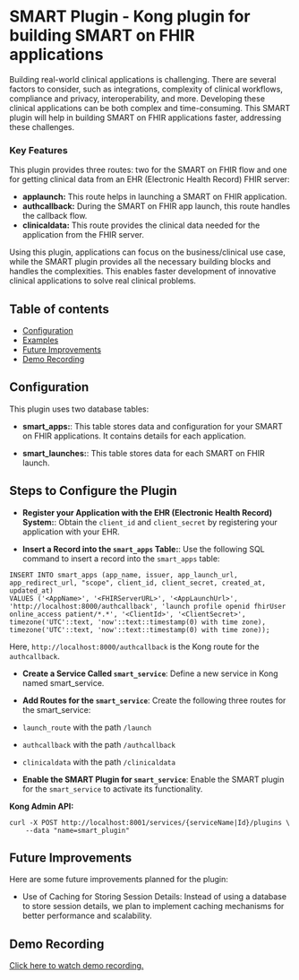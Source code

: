 SMART Plugin - Kong plugin for building SMART on FHIR applications
====================

Building real-world clinical applications is challenging. There are several factors to consider, such as integrations, complexity of clinical workflows, compliance and privacy, interoperability, and more. Developing these clinical applications can be both complex and time-consuming. This SMART plugin will help in building SMART on FHIR applications faster, addressing these challenges.

### Key Features
This plugin provides three routes: two for the SMART on FHIR flow and one for getting clinical data from an EHR (Electronic Health Record) FHIR server:
- **applaunch:** This route helps in launching a SMART on FHIR application.
- **authcallback:** During the SMART on FHIR app launch, this route handles the callback flow.
- **clinicaldata:** This route provides the clinical data needed for the application from the FHIR server.

Using this plugin, applications can focus on the business/clinical use case, while the SMART plugin provides all the necessary building blocks and handles the complexities. This enables faster development of innovative clinical applications to solve real clinical problems.

## Table of contents

- [Configuration](#configuration)
- [Examples](#examples)
- [Future Improvements](#future-improvements)
- [Demo Recording](#demo-recording)

## Configuration

This plugin uses two database tables:

- **smart_apps:**: This table stores data and configuration for your SMART on FHIR applications. It contains details for each application.

- **smart_launches:**: This table stores data for each SMART on FHIR launch.

## Steps to Configure the Plugin

- **Register your Application with the EHR (Electronic Health Record) System:**:
Obtain the `client_id` and `client_secret` by registering your application with your EHR.

- **Insert a Record into the `smart_apps` Table:**:
Use the following SQL command to insert a record into the `smart_apps` table:
```
INSERT INTO smart_apps (app_name, issuer, app_launch_url, app_redirect_url, "scope", client_id, client_secret, created_at, updated_at) 
VALUES ('<AppName>', '<FHIRServerURL>', '<AppLaunchUrl>', 'http://localhost:8000/authcallback', 'launch profile openid fhirUser online_access patient/*.*', '<ClientId>', '<ClientSecret>', timezone('UTC'::text, 'now'::text::timestamp(0) with time zone), timezone('UTC'::text, 'now'::text::timestamp(0) with time zone));

```
Here, `http://localhost:8000/authcallback` is the Kong route for the `authcallback`.

- **Create a Service Called `smart_service`**:
Define a new service in Kong named smart_service.

- **Add Routes for the `smart_service`**:
Create the following three routes for the smart_service:

- `launch_route` with the path `/launch`
- `authcallback` with the path `/authcallback`
- `clinicaldata` with the path `/clinicaldata`

- **Enable the SMART Plugin for `smart_service`**:
Enable the SMART plugin for the `smart_service` to activate its functionality.

**Kong Admin API:**
```
curl -X POST http://localhost:8001/services/{serviceName|Id}/plugins \
    --data "name=smart_plugin"
```

## Future Improvements
Here are some future improvements planned for the plugin:

- Use of Caching for Storing Session Details: Instead of using a database to store session details, we plan to implement caching mechanisms for better performance and scalability.

## Demo Recording

[Click here to watch demo recording.](https://www.loom.com/share/e02d0ce9d06a45d1b2b42d9231c79bfa?sid=a462b394-9ef7-4132-8112-af81a79582d0)

